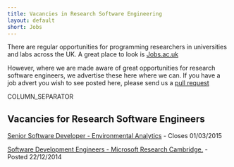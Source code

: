 ```yaml
---
title: Vacancies in Research Software Engineering
layout: default
short: Jobs
---
```


There are regular opportunities for programming researchers in universities and labs across the UK.
A great place to look is [Jobs.ac.uk](http://www.jobs.ac.uk/)

However, where we are made aware of great opportunities for research software engineers, we advertise these here where we can. If you have a job advert you wish to see posted here, please send us a [pull request](https://github.com/UKRSE/UKRSE.github.io) 

COLUMN_SEPARATOR

Vacancies for Research Software Engineers
-----------------------

[Senior Software Developer - Environmental Analytics](http://www.reading.ac.uk/about/jobs/about-job-details.aspx?vacancy_id=5685508Gz2) - Closes 01/03/2015

[Software Development Engineers - Microsoft Research Cambridge.](https://careers.microsoft.com/jobdetails.aspx?ss=&pg=0&so=&rw=1&jid=166206) - Posted 22/12/2014
